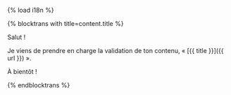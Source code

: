 {% load i18n %}

{% blocktrans with title=content.title %}

Salut !

Je viens de prendre en charge la validation de ton contenu, « [{{ title }}]({{ url }}) ».

À bientôt !

{% endblocktrans %}
